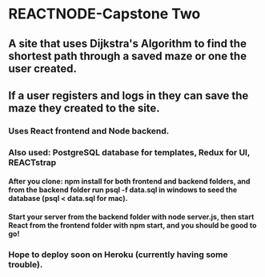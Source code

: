 # REACTNODE-Capstone Two

## A site that uses Dijkstra's Algorithm to find the shortest path through a saved maze or one the user created.
## If a user registers and logs in they can save the maze they created to the site. 

### Uses React frontend and Node backend.  
### Also used: PostgreSQL database for templates, Redux for UI, REACTstrap 

#### After you clone: npm install for both frontend and backend folders, and from the backend folder run psql -f data.sql in windows to seed the database (psql < data.sql for mac). 
#### Start your server from the backend folder with node server.js, then start React from the frontend folder with npm start, and you should be good to go!

### Hope to deploy soon on Heroku (currently having some trouble). 